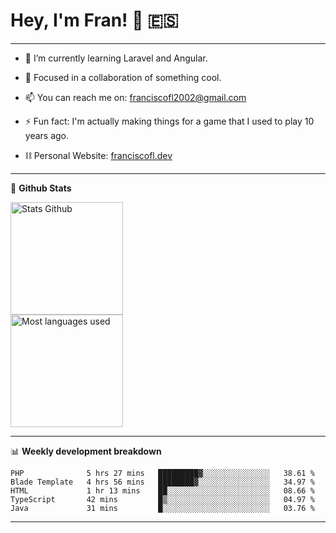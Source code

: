 # Hey, I'm Fran! 👋 :es:

-------

- 🌱 I’m currently learning Laravel and Angular.

- 👯 Focused in a collaboration of something cool.

- 📫 You can reach me on: franciscofl2002@gmail.com

- ⚡ Fun fact: I'm actually making things for a game that I used to play 10 years ago.

- ⛓  Personal Website: [franciscofl.dev](https://www.franciscofl.dev/)

-------

📝 **Github Stats**


<div align="left">
  <img height="180em" src="https://github-readme-stats.vercel.app/api?username=franciscofl12&count_private=true&show_icons=true&theme=dracula&bg_color=-45deg,282A36,3D3344" alt="Stats Github"/>
  <br>
  <img height="180em" src="https://github-readme-stats.vercel.app/api/top-langs/?username=franciscofl12&count_private&theme=dracula&bg_color=-45deg,282A36,3D3344&layout=compact&langs_count=6" alt="Most languages used"/>
</div>

-------

📊 **Weekly development breakdown**


<!--START_SECTION:waka-->
```text
PHP              5 hrs 27 mins   █████████▓░░░░░░░░░░░░░░░   38.61 % 
Blade Template   4 hrs 56 mins   ████████▓░░░░░░░░░░░░░░░░   34.97 % 
HTML             1 hr 13 mins    ██░░░░░░░░░░░░░░░░░░░░░░░   08.66 % 
TypeScript       42 mins         █▒░░░░░░░░░░░░░░░░░░░░░░░   04.97 % 
Java             31 mins         █░░░░░░░░░░░░░░░░░░░░░░░░   03.76 % 
```
<!--END_SECTION:waka-->

-------

